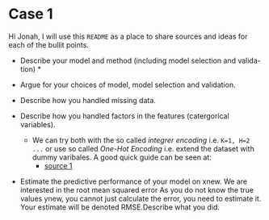 # Case 1

Hi Jonah, I will use this `README` as a place to share sources and ideas for each of the bullit points. 

* Describe your model and method (including model selection and valida-
tion)
  *

* Argue for your choices of model, model selection and validation.

* Describe how you handled missing data.

* Describe how you handled factors in the features (catergorical variables).
  * We can try both with the so called *integrer encoding* i.e. `K=1, H=2 ...` or use so called *One-Hot Encoding* i.e. extend the dataset with dummy varibales. A good quick guide can be seen at:
    * [source 1](https://machinelearningmastery.com/why-one-hot-encode-data-in-machine-learning/)

* Estimate the predictive performance of your model on xnew. We are interested in the root mean squared error 
As you do not know the true values ynew, you cannot just calculate the
error, you need to estimate it. Your estimate will be denoted RMSE.Describe what you did.
